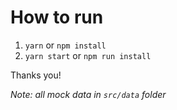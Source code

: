# How to run

1. `yarn` or `npm install`
2. `yarn start` or `npm run install`

Thanks you!

*Note: all mock data in `src/data` folder*
